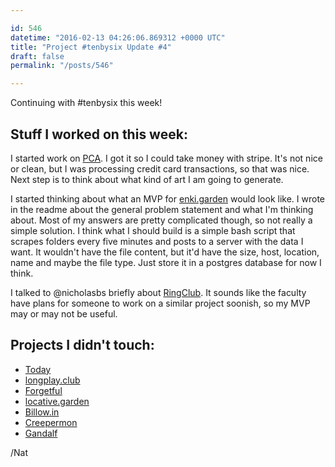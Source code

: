 ```yaml
---

id: 546
datetime: "2016-02-13 04:26:06.869312 +0000 UTC"
title: "Project #tenbysix Update #4"
draft: false
permalink: "/posts/546"

---
```


Continuing with #tenbysix this week!

## Stuff I worked on this week:

I started work on [PCA](https://github.com/icco/pca). I got it so I could take money with stripe. It's not nice or clean, but I was processing credit card transactions, so that was nice. Next step is to think about what kind of art I am going to generate.

I started thinking about what an MVP for [enki.garden](https://github.com/icco/enki.garden) would look like. I wrote in the readme about the general problem statement and what I'm thinking about. Most of my answers are pretty complicated though, so not really a simple solution. I think what I should build is a simple bash script that scrapes folders every five minutes and posts to a server with the data I want. It wouldn't have the file content, but it'd have the size, host, location, name and maybe the file type. Just store it in a postgres database for now I think.

I talked to @nicholasbs briefly about [RingClub](https://github.com/icco/ringclub). It sounds like the faculty have plans for someone to work on a similar project soonish, so my MVP may or may not be useful.

## Projects I didn't touch:

 - [Today](https://github.com/icco/today)
 - [longplay.club](https://github.com/icco/longplay.club)
 - [Forgetful](https://github.com/icco/forgetful)
 - [locative.garden](https://github.com/icco/locative.garden)
 - [Billow.in](https://github.com/icco/billowin)
 - [Creepermon](https://github.com/icco/creepermon)
 - [Gandalf](https://github.com/icco/gandalf)

/Nat
